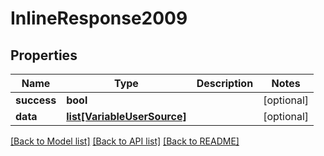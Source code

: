 # InlineResponse2009

## Properties
Name | Type | Description | Notes
------------ | ------------- | ------------- | -------------
**success** | **bool** |  | [optional] 
**data** | [**list[VariableUserSource]**](VariableUserSource.md) |  | [optional] 

[[Back to Model list]](../README.md#documentation-for-models) [[Back to API list]](../README.md#documentation-for-api-endpoints) [[Back to README]](../README.md)


